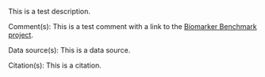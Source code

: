 This is a test description.

Comment(s): This is a test comment with a link to the [Biomarker Benchmark project](https://osf.io/ssk3t/).

Data source(s): This is a data source.

Citation(s): This is a citation.
